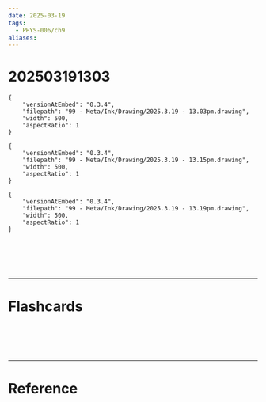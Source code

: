 ```yaml
---
date: 2025-03-19
tags:
  - PHYS-006/ch9
aliases:
---
```

# 202503191303

```handdrawn-ink
{
	"versionAtEmbed": "0.3.4",
	"filepath": "99 - Meta/Ink/Drawing/2025.3.19 - 13.03pm.drawing",
	"width": 500,
	"aspectRatio": 1
}
```


```handdrawn-ink
{
	"versionAtEmbed": "0.3.4",
	"filepath": "99 - Meta/Ink/Drawing/2025.3.19 - 13.15pm.drawing",
	"width": 500,
	"aspectRatio": 1
}
```


```handdrawn-ink
{
	"versionAtEmbed": "0.3.4",
	"filepath": "99 - Meta/Ink/Drawing/2025.3.19 - 13.19pm.drawing",
	"width": 500,
	"aspectRatio": 1
}
```


# ‌
---
# Flashcards


# ‌
---
# Reference
